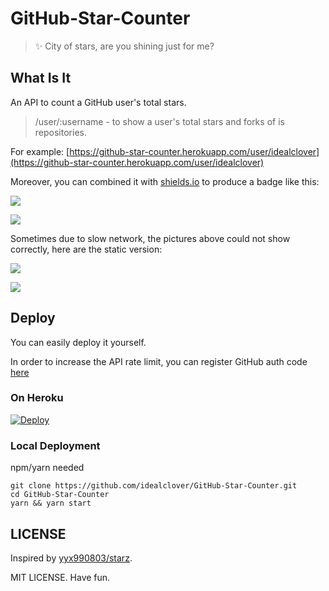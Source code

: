 # GitHub-Star-Counter

> ✨ City of stars, are you shining just for me?

## What Is It

An API to count a GitHub user's total stars.

> /user/:username - to show a user's total stars and forks of is repositories.

For example: [https://github-star-counter.herokuapp.com/user/idealclover](https://github-star-counter.herokuapp.com/user/idealclover)

Moreover, you can combined it with [shields.io](https://shields.io/) to produce a badge like this:

![](https://img.shields.io/badge/dynamic/json?label=GitHub%20Total%20Stars&query=%24.stars&url=https%3A%2F%2Fgithub-star-counter.herokuapp.com%2Fuser%2Fidealclover)

![](https://img.shields.io/badge/dynamic/json?label=GitHub%20Total%20Forks&query=%24.forks&url=https%3A%2F%2Fgithub-star-counter.herokuapp.com%2Fuser%2Fidealclover)

Sometimes due to slow network, the pictures above could not show correctly, here are the static version:

![](https://github.com/idealclover/GitHub-Star-Counter/raw/master/assets/pic1.svg?sanitize=true)

![](https://github.com/idealclover/GitHub-Star-Counter/raw/master/assets/pic2.svg?sanitize=true)

## Deploy

You can easily deploy it yourself.

In order to increase the API rate limit, you can register GitHub auth code [here](https://github.com/settings/tokens)

### On Heroku

[![Deploy](https://www.herokucdn.com/deploy/button.svg)](https://heroku.com/deploy)

### Local Deployment

npm/yarn needed

```
git clone https://github.com/idealclover/GitHub-Star-Counter.git
cd GitHub-Star-Counter
yarn && yarn start
```

## LICENSE

Inspired by [yyx990803/starz](https://github.com/yyx990803/starz).

MIT LICENSE. Have fun.
